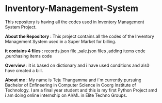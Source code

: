 # Inventory-Management-System
This repository is having all the codes used in Inventory Management System Project.











 **About the Repository** :
 This project contains all the codes of the Inventory Management System used in a Super Market for billing.
 
 
 
 
 
 
 
 
 
 
 

**it contains 4 files**   :
 records.json file
 ,sale.json files
 ,adding items code
 ,purchasing items code
 
 
 
 
 
 
 
 
 
 
 
 
**Overview** :
 it is based on dictionary and i have used conditions
 and als0 have created a bill.
 
 
 
 
 
 
 
 
 
 
 **About me** :
 My name is Teju Thangamma and i'm currently pursuing Bachelor of Enfineering in Computer Science in Coorg Institute of Technology. I am a final year student and this is my first Python Project amd i am doing online internship on AI/ML in Elite Techno Groups.
 
